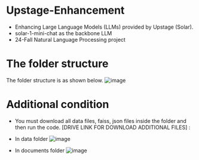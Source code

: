 # Upstage-Enhancement
- Enhancing Large Language Models (LLMs) provided by Upstage (Solar).
- solar-1-mini-chat as the backbone LLM
- 24-Fall Natural Language Processing project

# The folder structure
The folder structure is as shown below.
  ![image](https://github.com/user-attachments/assets/462c9bfe-af6f-40ff-8144-58f8f2068b7d)

# Additional condition
- You must download all data files, faiss, json files inside the folder and then run the code.
  [DRIVE LINK FOR DOWNLOAD ADDITIONAL FILES] :
   
- In data folder 
  ![image](https://github.com/user-attachments/assets/b2b4b6c4-16a6-4282-bba3-8bd1e825fdf9)

- In documents folder
  ![image](https://github.com/user-attachments/assets/eeb062ce-457b-4589-b0f2-0dd926868c32)

